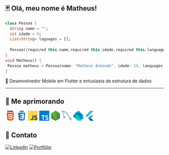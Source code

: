 ## 🃏 Olá, meu nome é <strong>Matheus!</strong>

```dart
class Pessoa {
  String name = "";
  int idade = 0;
  List<String> laguages = [];

  Pessoa({required this.name,required this.idade,required this.languages})
}
void Matheus() {
 Pessoa matheus = Pessoa(name: "Matheus Armindo", idade: 19, languages: ["HTML5","CSS","JS","TS","Node.JS","C#","MySQL","Dart","Flutter"])
}
```

🔭 Desenvolvedor Mobile em Flutter e entusiasta de estrutura de dados

----

## 🚀 Me aprimorando

<code><img height="32" src="https://raw.githubusercontent.com/github/explore/80688e429a7d4ef2fca1e82350fe8e3517d3494d/topics/html/html.png" alt="HTML5"/></code>
<code><img height="32" src="https://raw.githubusercontent.com/github/explore/80688e429a7d4ef2fca1e82350fe8e3517d3494d/topics/css/css.png" alt="CSS"/></code>
<code><img height="32" src="https://raw.githubusercontent.com/github/explore/80688e429a7d4ef2fca1e82350fe8e3517d3494d/topics/javascript/javascript.png" alt="Javascript"/></code>
<code><img height="32" src="https://raw.githubusercontent.com/github/explore/80688e429a7d4ef2fca1e82350fe8e3517d3494d/topics/typescript/typescript.png" alt="Typescript"/></code>
<code><img height="32" src="https://raw.githubusercontent.com/devicons/devicon/master/icons/nodejs/nodejs-original.svg" alt="Nodejs"/></code>
<code><img height="32" src="https://raw.githubusercontent.com/devicons/devicon/master/icons/mysql/mysql-original.svg" alt="MySQL"/></code>
<code><img height="32" src="https://raw.githubusercontent.com/devicons/devicon/master/icons/dart/dart-original.svg" alt="dart"/></code>
<code><img height="32" src="https://raw.githubusercontent.com/devicons/devicon/master/icons/flutter/flutter-original.svg" alt="Flutter"/></code>

## 📱 Contato
<a href="https://www.linkedin.com/in/matheus-armindo-47138a224/"><img alt="LinkedIn" src="https://img.shields.io/badge/LinkedIn-0077B5?style=for-the-badge&logo=linkedin&logoColor=white"/></a>
<a href="https://www.instagram.com/armindomatheus/"><img alt="Portfólio" src="https://img.shields.io/badge/Instagram-E4405F?style=for-the-badge&logo=instagram&logoColor=white"/></a>
